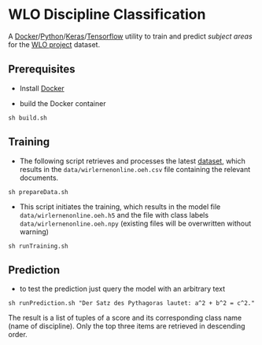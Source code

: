 # WLO Discipline Classification

A [Docker](https://docker.com/)/[Python](https://www.python.org/)/[Keras](https://keras.io/)/[Tensorflow](https://www.tensorflow.org/) utility to train and predict *subject areas* for the [WLO project](https://github.com/openeduhub/) dataset.

 
## Prerequisites

- Install [Docker](https://docker.com/)

- build the Docker container

```
sh build.sh
```

## Training

- The following script retrieves and processes the latest [dataset](https://github.com/openeduhub/oeh-wlo-data-dump), which results in the `data/wirlernenonline.oeh.csv` file containing the relevant documents.

```
sh prepareData.sh
```

- This script initiates the training, which results in the model file `data/wirlernenonline.oeh.h5` and the file with class labels `data/wirlernenonline.oeh.npy` (existing files will be overwritten without warning)

```
sh runTraining.sh
```

## Prediction

- to test the prediction just query the model with an arbitrary text 

```
sh runPrediction.sh "Der Satz des Pythagoras lautet: a^2 + b^2 = c^2."
```

The result is a list of tuples of a score and its corresponding class name (name of discipline). Only the top three items are retrieved in descending order.


